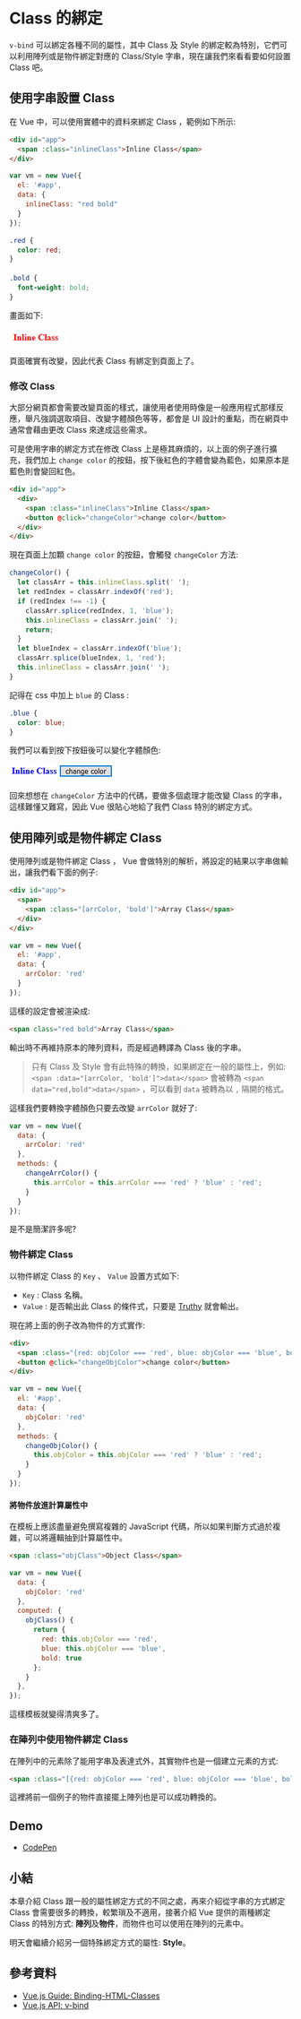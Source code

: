 # Class 的綁定

`v-bind` 可以綁定各種不同的屬性，其中 Class 及 Style 的綁定較為特別，它們可以利用陣列或是物件綁定對應的 Class/Style 字串，現在讓我們來看看要如何設置 Class 吧。

## 使用字串設置 Class

在 Vue 中，可以使用實體中的資料來綁定 Class ，範例如下所示:

```html
<div id="app">
  <span :class="inlineClass">Inline Class</span>
</div>
```

```js
var vm = new Vue({
  el: '#app',
  data: {
    inlineClass: "red bold"
  }
});
```

```css
.red {
  color: red;
}

.bold {
  font-weight: bold;
}
```

畫面如下:

![inlineclassinitial](../image/09_Class/inlineclassinitial.png)

頁面確實有改變，因此代表 Class 有綁定到頁面上了。

### 修改 Class

大部分網頁都會需要改變頁面的樣式，讓使用者使用時像是一般應用程式那樣反應，舉凡強調選取項目、改變字體顏色等等，都會是 UI 設計的重點，而在網頁中通常會藉由更改 Class 來達成這些需求。

可是使用字串的綁定方式在修改 Class 上是極其麻煩的，以上面的例子進行擴充，我們加上 `change color` 的按鈕，按下後紅色的字體會變為藍色，如果原本是藍色則會變回紅色。

```html
<div id="app">
  <div>
    <span :class="inlineClass">Inline Class</span>
    <button @click="changeColor">change color</button>
  </div>
</div>
```

現在頁面上加顆 `change color` 的按鈕，會觸發 `changeColor` 方法:

```js
changeColor() {
  let classArr = this.inlineClass.split(' ');
  let redIndex = classArr.indexOf('red');
  if (redIndex !== -1) {
    classArr.splice(redIndex, 1, 'blue');
    this.inlineClass = classArr.join(' ');
    return;
  }
  let blueIndex = classArr.indexOf('blue');
  classArr.splice(blueIndex, 1, 'red');
  this.inlineClass = classArr.join(' ');
}
```

記得在 css 中加上 `blue` 的 Class :

```css
.blue {
  color: blue;
}
```

我們可以看到按下按鈕後可以變化字體顏色:

![inlineclasschange](../image/09_Class/inlineclasschange.png)

回來想想在 `changeColor` 方法中的代碼，要做多個處理才能改變 Class 的字串，這樣難懂又難寫，因此 Vue 很貼心地給了我們 Class 特別的綁定方式。

## 使用陣列或是物件綁定 Class

使用陣列或是物件綁定 Class ， Vue 會做特別的解析，將設定的結果以字串做輸出，讓我們看下面的例子:

```html
<div id="app">
  <span>
    <span :class="[arrColor, 'bold']">Array Class</span>
  </div>
</div>
```

```js
var vm = new Vue({
  el: '#app',
  data: {
    arrColor: 'red'
  }
});
```

這樣的設定會被渲染成:

```html
<span class="red bold">Array Class</span>
```

輸出時不再維持原本的陣列資料，而是經過轉譯為 Class 後的字串。

> 只有 Class 及 Style 會有此特殊的轉換，如果綁定在一般的屬性上，例如: `<span :data="[arrColor, 'bold']">data</span>` 會被轉為 `<span data="red,bold">data</span>` ，可以看到 `data` 被轉為以 `,` 隔開的格式。

這樣我們要轉換字體顏色只要去改變 `arrColor` 就好了:

```js
var vm = new Vue({
  data: {
    arrColor: 'red'
  },
  methods: {
    changeArrColor() {
      this.arrColor = this.arrColor === 'red' ? 'blue' : 'red';
    }
  }
});
```

是不是簡潔許多呢?

### 物件綁定 Class

以物件綁定 Class 的 `Key` 、 `Value` 設置方式如下:

* `Key` : Class 名稱。
* `Value` : 是否輸出此 Class 的條件式，只要是 [Truthy](https://developer.mozilla.org/en-US/docs/Glossary/Truthy) 就會輸出。

現在將上面的例子改為物件的方式實作:

```html
<div>
  <span :class="{red: objColor === 'red', blue: objColor === 'blue', bold: true}">Object Class</span>
  <button @click="changeObjColor">change color</button>
</div>
```

```js
var vm = new Vue({
  el: '#app',
  data: {
    objColor: 'red'
  },
  methods: {
    changeObjColor() {
      this.objColor = this.objColor === 'red' ? 'blue' : 'red';
    }
  }
});
```

#### 將物件放進計算屬性中

在模板上應該盡量避免撰寫複雜的 JavaScript 代碼，所以如果判斷方式過於複雜，可以將邏輯抽到計算屬性中。

```html
<span :class="objClass">Object Class</span>
```

```js
var vm = new Vue({
  data: {
    objColor: 'red'
  },
  computed: {
    objClass() {
      return {
        red: this.objColor === 'red', 
        blue: this.objColor === 'blue', 
        bold: true
      };
    }
  },
});
```

這樣模板就變得清爽多了。

### 在陣列中使用物件綁定 Class

在陣列中的元素除了能用字串及表達式外，其實物件也是一個建立元素的方式:

```html
<span :class="[{red: objColor === 'red', blue: objColor === 'blue', bold: true}, 'bold']">Object in Array Class</span>
```

這裡將前一個例子的物件直接擺上陣列也是可以成功轉換的。

## Demo

* [CodePen](https://codepen.io/peterhpchen/pen/VEVPWo)

## 小結

本章介紹 Class 跟一般的屬性綁定方式的不同之處，再來介紹從字串的方式綁定 Class 會需要很多的轉換，較繁瑣及不適用，接著介紹 Vue 提供的兩種綁定 Class 的特別方式: **陣列**及**物件**，而物件也可以使用在陣列的元素中。

明天會繼續介紹另一個特殊綁定方式的屬性: **Style**。

## 參考資料

* [Vue.js Guide: Binding-HTML-Classes](https://vuejs.org/v2/guide/class-and-style.html#Binding-HTML-Classes)
* [Vue.js API: v-bind](https://vuejs.org/v2/api/#v-bind)
